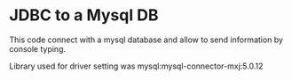 # JDBC to a Mysql DB

This code connect with a mysql database and allow to send information by console typing.

Library used for driver setting was mysql:mysql-connector-mxj:5.0.12
